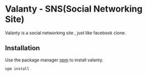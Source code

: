 # Valanty - SNS(Social Networking Site)

Valanty is a social networking site , just like facebook clone. 

## Installation

Use the package manager [npm](https://docs.npmjs.com/downloading-and-installing-node-js-and-npm) to install valanty.

```bash
npm install 
```
